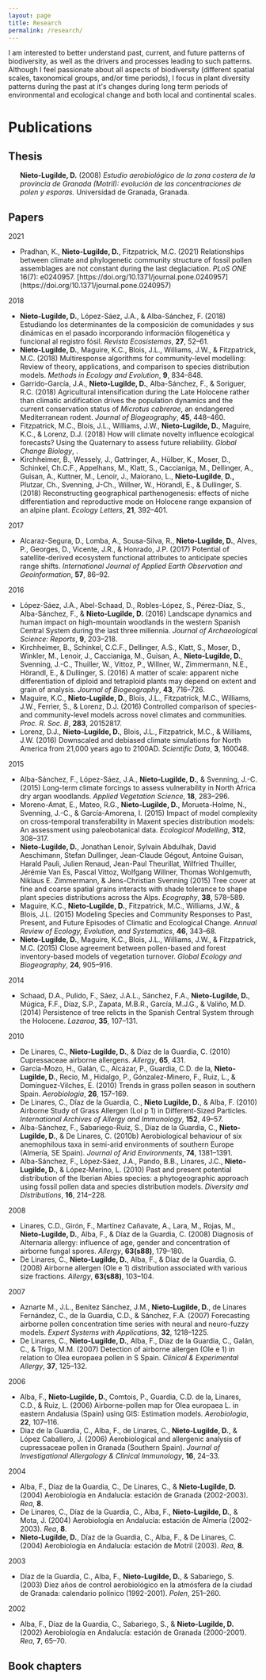 ```yaml
---
layout: page
title: Research
permalink: /research/
---
```


I am interested to better understand past, current, and future patterns of biodiversity, as well as the drivers and processes leading to such patterns. Although I feel passionate about all aspects of biodiversity (different spatial scales, taxonomical groups, and/or time periods), I focus in plant diversity patterns during the past at it's changes during long term periods of environmental and ecological change and both local and continental scales.

<h1>Publications</h1>

<h2>Thesis</h2>
<ul>

<strong>Nieto-Lugilde, D.</strong> (2008) <i>Estudio aerobiológico de la zona costera de la provincia de Granada (Motril): evolución de las concentraciones de polen y esporas. </i>Universidad de Granada, Granada.</li>
</ul>
<h2>Papers</h2>
<div class="csl-bib-body">

2021
<ul>	
	<li>Pradhan, K., <strong>Nieto-Lugilde, D.</strong>, Fitzpatrick, M.C. (2021) Relationships between climate and phylogenetic community structure of fossil pollen assemblages are not constant during the last deglaciation. <i>PLoS ONE</i> 16(7): e0240957. [https://doi.org/10.1371/journal.pone.0240957](https://doi.org/10.1371/journal.pone.0240957)</li>
</ul>
	
2018
<ul>
	<li><strong>Nieto-Lugilde, D.</strong>, López-Sáez, J.A., &amp; Alba-Sánchez, F. (2018) Estudiando los determinantes de la composición de comunidades y sus dinámicas en el pasado incorporando información filogenética y funcional al registro fósil. <i>Revista Ecosistemas</i>, <b>27</b>, 52–61.</li>
	<li><strong>Nieto-Lugilde, D.</strong>, Maguire, K.C., Blois, J.L., Williams, J.W., &amp; Fitzpatrick, M.C. (2018) Multiresponse algorithms for community-level modelling: Review of theory, applications, and comparison to species distribution models. <i>Methods in Ecology and Evolution</i>, <b>9</b>, 834–848.</li>
	<li>Garrido-García, J.A., <strong>Nieto-Lugilde, D.</strong>, Alba-Sánchez, F., &amp; Soriguer, R.C. (2018) Agricultural intensification during the Late Holocene rather than climatic aridification drives the population dynamics and the current conservation status of <i>Microtus cabrerae</i>, an endangered Mediterranean rodent. <i>Journal of Biogeography</i>, <b>45</b>, 448–460.</li>
	<li>Fitzpatrick, M.C., Blois, J.L., Williams, J.W., <strong>Nieto‐Lugilde, D.</strong>, Maguire, K.C., &amp; Lorenz, D.J. (2018) How will climate novelty influence ecological forecasts? Using the Quaternary to assess future reliability. <i>Global Change Biology</i>, .</li>
	<li>Kirchheimer, B., Wessely, J., Gattringer, A., Hülber, K., Moser, D., Schinkel, Ch.C.F., Appelhans, M., Klatt, S., Caccianiga, M., Dellinger, A., Guisan, A., Kuttner, M., Lenoir, J., Maiorano, L., <strong>Nieto-Lugilde</strong>, <strong>D., </strong>Plutzar, Ch., Svenning, J-Ch., Willner, W., Hörandl, E., &amp; Dullinger, S. (2018) Reconstructing geographical parthenogenesis: effects of niche differentiation and reproductive mode on Holocene range expansion of an alpine plant. <i>Ecology Letters</i>, <b>21</b>, 392–401.</li>
</ul>
2017
<ul>
	<li>Alcaraz-Segura, D., Lomba, A., Sousa-Silva, R., <strong>Nieto-Lugilde, D.</strong>, Alves, P., Georges, D., Vicente, J.R., &amp; Honrado, J.P. (2017) Potential of satellite-derived ecosystem functional attributes to anticipate species range shifts. <i>International Journal of Applied Earth Observation and Geoinformation</i>, <b>57</b>, 86–92.</li>
</ul>
2016
<ul>
	<li>López-Sáez, J.A., Abel-Schaad, D., Robles-López, S., Pérez-Díaz, S., Alba-Sánchez, F., &amp; <strong>Nieto-Lugilde, D.</strong> (2016) Landscape dynamics and human impact on high-mountain woodlands in the western Spanish Central System during the last three millennia. <i>Journal of Archaeological Science: Reports</i>, <b>9</b>, 203–218.</li>
	<li>Kirchheimer, B., Schinkel, C.C.F., Dellinger, A.S., Klatt, S., Moser, D., Winkler, M., Lenoir, J., Caccianiga, M., Guisan, A., <strong>Nieto-Lugilde, D.</strong>, Svenning, J.-C., Thuiller, W., Vittoz, P., Willner, W., Zimmermann, N.E., Hörandl, E., &amp; Dullinger, S. (2016) A matter of scale: apparent niche differentiation of diploid and tetraploid plants may depend on extent and grain of analysis. <i>Journal of Biogeography</i>, <b>43</b>, 716–726.</li>
	<li>Maguire, K.C., <strong>Nieto-Lugilde, D.</strong>, Blois, J.L., Fitzpatrick, M.C., Williams, J.W., Ferrier, S., &amp; Lorenz, D.J. (2016) Controlled comparison of species- and community-level models across novel climates and communities. <i>Proc. R. Soc. B</i>, <b>283</b>, 20152817.</li>
	<li>Lorenz, D.J., <strong>Nieto-Lugilde, D.</strong>, Blois, J.L., Fitzpatrick, M.C., &amp; Williams, J.W. (2016) Downscaled and debiased climate simulations for North America from 21,000 years ago to 2100AD. <i>Scientific Data</i>, <b>3</b>, 160048.</li>
</ul>
2015
<ul>
	<li>Alba-Sánchez, F., López-Sáez, J.A., <strong>Nieto-Lugilde, D.</strong>, &amp; Svenning, J.-C. (2015) Long-term climate forcings to assess vulnerability in North Africa dry argan woodlands. <i>Applied Vegetation Science</i>, <b>18</b>, 283–296.</li>
	<li>Moreno-Amat, E., Mateo, R.G., <strong>Nieto-Lugilde, D.</strong>, Morueta-Holme, N., Svenning, J.-C., &amp; García-Amorena, I. (2015) Impact of model complexity on cross-temporal transferability in Maxent species distribution models: An assessment using paleobotanical data. <i>Ecological Modelling</i>, <b>312</b>, 308–317.</li>
	<li><strong>Nieto-Lugilde, D.</strong>, Jonathan Lenoir, Sylvain Abdulhak, David Aeschimann, Stefan Dullinger, Jean-Claude Gégout, Antoine Guisan, Harald Pauli, Julien Renaud, Jean-Paul Theurillat, Wilfried Thuiller, Jérémie Van Es, Pascal Vittoz, Wolfgang Willner, Thomas Wohlgemuth, Niklaus E. Zimmermann, &amp; Jens-Christian Svenning (2015) Tree cover at fine and coarse spatial grains interacts with shade tolerance to shape plant species distributions across the Alps. <i>Ecography</i>, <b>38</b>, 578–589.</li>
	<li>Maguire, K.C., <strong>Nieto-Lugilde, D.</strong>, Fitzpatrick, M.C., Williams, J.W., &amp; Blois, J.L. (2015) Modeling Species and Community Responses to Past, Present, and Future Episodes of Climatic and Ecological Change. <i>Annual Review of Ecology, Evolution, and Systematics</i>, <b>46</b>, 343–68.</li>
	<li><strong>Nieto-Lugilde, D.</strong>, Maguire, K.C., Blois, J.L., Williams, J.W., &amp; Fitzpatrick, M.C. (2015) Close agreement between pollen-based and forest inventory-based models of vegetation turnover. <i>Global Ecology and Biogeography</i>, <b>24</b>, 905–916.</li>
</ul>
2014
<ul>
	<li>Schaad, D.A., Pulido, F., Sáez, J.A.L., Sánchez, F.A., <strong>Nieto-Lugilde, D.</strong>, Múgica, F.F., Díaz, S.P., Zapata, M.B.R., García, M.J.G., &amp; Valiño, M.D. (2014) Persistence of tree relicts in the Spanish Central System through the Holocene. <i>Lazaroa</i>, <b>35</b>, 107–131.</li>
</ul>
2010
<ul>
	<li>De Linares, C., <strong>Nieto-Lugilde, D.</strong>, &amp; Díaz de la Guardia, C. (2010) Cupressaceae airborne allergens. <i>Allergy</i>, <b>65</b>, 431.</li>
	<li>García-Mozo, H., Galán, C., Alcázar, P., Guardia, C.D. de la, <strong>Nieto-Lugilde, D.</strong>, Recio, M., Hidalgo, P., Gónzalez-Minero, F., Ruiz, L., &amp; Domínguez-Vilches, E. (2010) Trends in grass pollen season in southern Spain. <i>Aerobiologia</i>, <b>26</b>, 157–169.</li>
	<li>De Linares, C., Díaz de la Guardia, C., <strong>Nieto Lugilde, D.</strong>, &amp; Alba, F. (2010) Airborne Study of Grass Allergen (Lol p 1) in Different-Sized Particles. <i>International Archives of Allergy and Immunology</i>, <b>152</b>, 49–57.</li>
	<li>Alba-Sánchez, F., Sabariego-Ruiz, S., Díaz de la Guardia, C., <strong>Nieto-Lugilde, D.</strong>, &amp; De Linares, C. (2010b) Aerobiological behaviour of six anemophilous taxa in semi-arid environments of southern Europe (Almería, SE Spain). <i>Journal of Arid Environments</i>, <b>74</b>, 1381–1391.</li>
	<li>Alba-Sánchez, F., López‐Sáez, J.A., Pando, B.B., Linares, J.C., <strong>Nieto‐Lugilde, D.</strong>, &amp; López‐Merino, L. (2010) Past and present potential distribution of the Iberian Abies species: a phytogeographic approach using fossil pollen data and species distribution models. <i>Diversity and Distributions</i>, <b>16</b>, 214–228.</li>
</ul>
2008
<ul>
	<li>Linares, C.D., Girón, F., Martínez Cañavate, A., Lara, M., Rojas, M., <strong>Nieto-Lugilde, D.</strong>, Alba, F., &amp; Díaz de la Guardia, C. (2008) Diagnosis of Alternaria allergy: influence of age, gender and concentration of airborne fungal spores. <i>Allergy</i>, <b>63(s88)</b>, 179–180.</li>
	<li>De Linares, C., <strong>Nieto-Lugilde, D.</strong>, Alba, F., &amp; Díaz de la Guardia, G. (2008) Airborne allergen (Ole e 1) distribution associated with various size fractions. <i>Allergy</i>, <b>63(s88)</b>, 103–104.</li>
</ul>
2007
<ul>
	<li>Aznarte M., J.L., Benítez Sánchez, J.M., <strong>Nieto-Lugilde, D.</strong>, de Linares Fernández, C., de la Guardia, C.D., &amp; Sánchez, F.A. (2007) Forecasting airborne pollen concentration time series with neural and neuro-fuzzy models. <i>Expert Systems with Applications</i>, <b>32</b>, 1218–1225.</li>
	<li>De Linares, C., <strong>Nieto-Lugilde, D.</strong>, Alba, F., Díaz de la Guardia, C., Galán, C., &amp; Trigo, M.M. (2007) Detection of airborne allergen (Ole e 1) in relation to Olea europaea pollen in S Spain. <i>Clinical &amp; Experimental Allergy</i>, <b>37</b>, 125–132.</li>
</ul>
2006
<ul>
	<li>Alba, F., <strong>Nieto-Lugilde, D.</strong>, Comtois, P., Guardia, C.D. de la, Linares, C.D., &amp; Ruiz, L. (2006) Airborne-pollen map for Olea europaea L. in eastern Andalusia (Spain) using GIS: Estimation models. <i>Aerobiologia</i>, <b>22</b>, 107–116.</li>
	<li>Diaz de la Guardia, C., Alba, F., de Linares, C., <strong>Nieto-Lugilde, D.</strong>, &amp; López Caballero, J. (2006) Aerobiological and allergenic analysis of cupressaceae pollen in Granada (Southern Spain). <i>Journal of Investigational Allergology &amp; Clinical Immunology</i>, <b>16</b>, 24–33.</li>
</ul>
2004
<ul>
	<li>Alba, F., Díaz de la Guardia, C., De Linares, C., &amp; <strong>Nieto-Lugilde, D.</strong> (2004) Aerobiología en Andalucía: estación de Granada (2002-2003). <i>Rea</i>, <b>8</b>.</li>
	<li>De Linares, C., Díaz de la Guardia, C., Alba, F., <strong>Nieto-Lugilde, D.</strong>, &amp; Mota, J. (2004) Aerobiología en Andalucía: estación de Almería (2002-2003). <i>Rea</i>, <b>8</b>.</li>
	<li><strong>Nieto-Lugilde, D.</strong>, Díaz de la Guardia, C., Alba, F., &amp; De Linares, C. (2004) Aerobiología en Andalucía: estación de Motril (2003). <i>Rea</i>, <b>8</b>.</li>
</ul>
2003
<ul>
	<li class="csl-entry">Díaz de la Guardia, C., Alba, F., <strong>Nieto-Lugilde, D.</strong>, &amp; Sabariego, S. (2003) Diez años de control aerobiológico en la atmósfera de la ciudad de Granada: calendario polínico (1992-2001). <i>Polen</i>, 251–260.</li>
</ul>
2002
<ul>
	<li>Alba, F., Díaz de la Guardia, C., Sabariego, S., &amp; <strong>Nieto-Lugilde, D.</strong> (2002) Aerobiología en Andalucía: estación de Granada (2000-2001). <i>Rea</i>, <b>7</b>, 65–70.</li>
</ul>
</div>
<h2>Book chapters</h2>
&nbsp;

&nbsp;
